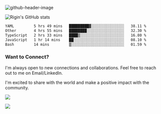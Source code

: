 
![github-header-image](https://github.com/riginoommen/riginoommen/assets/3840244/889cae65-df55-4cda-86cc-bf21bf1f2e96)

![Rigin's GitHub stats](https://github-readme-stats.vercel.app/api?username=riginoommen\&show_icons=true\&show=reviews,discussions_started,discussions_answered,prs_merged,prs_merged_percentage)


<!--START_SECTION:waka-->

```txt
YAML         5 hrs 49 mins   █████████▓░░░░░░░░░░░░░░░   38.11 %
Other        4 hrs 55 mins   ████████░░░░░░░░░░░░░░░░░   32.30 %
TypeScript   2 hrs 33 mins   ████▒░░░░░░░░░░░░░░░░░░░░   16.80 %
JavaScript   1 hr 14 mins    ██░░░░░░░░░░░░░░░░░░░░░░░   08.10 %
Bash         14 mins         ▒░░░░░░░░░░░░░░░░░░░░░░░░   01.59 %
```

<!--END_SECTION:waka-->

### Want to Connect?

I'm always open to new connections and collaborations. Feel free to reach out to me on Email/LinkedIn.

I'm excited to share with the world and make a positive impact with the community.

![](https://komarev.com/ghpvc/?username=riginoommen)

![](https://hit.yhype.me/github/profile?user_id=3840244)

